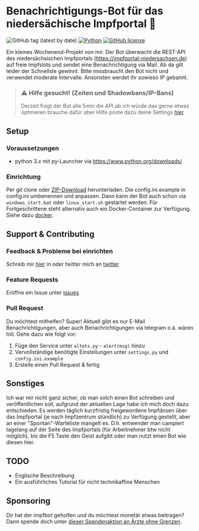 # Benachrichtigungs-Bot für das niedersächische Impfportal 🐴

![GitHub tag (latest by date)](https://img.shields.io/github/v/tag/sibalzer/impfbot?label=version)
[![Python](https://img.shields.io/badge/Made%20with-Python%203.x-blue.svg?style=flat-square&logo=Python&logoColor=white)](https://www.python.org/)
[![GitHub license](https://img.shields.io/github/license/sibalzer/impfbot)](https://github.com/sibalzer/impfbot/blob/main/LICENSE)

Ein kleines Wochenend-Projekt von mir. Der Bot überwacht die REST-API des niedersächsischen Impfportals (https://impfportal-niedersachsen.de) auf freie Impfslots und sendet eine Benachrichtigung via Mail. Ab da gilt leider der Schnellste gewinnt. Bitte missbraucht den Bot nicht und verwendet moderate Intervalle. Ansonsten werdet ihr sowieso IP gebannt.

> ### ⚠ Hilfe gesucht! (Zeiten und Shadowbans/IP-Bans)
> Derzeit fragt der Bot alle 5min die API ab ich würde das gerne etwas optmieren brauche dafür aber Hilfe poste dazu deine Settings [hier](https://github.com/sibalzer/impfbot/issues/6)

## Setup
### Voraussetzungen
  - python 3.x mit py-Launcher via https://www.python.org/downloads/
### Einrichtung
Per git clone oder [ZIP-Download](https://github.com/sibalzer/impfbot/archive/refs/heads/main.zip) herunterladen. Die config.ini.example in config.ini umbenennen und anpassen. Dann kann der Bot auch schon via ```windows_start.bat``` oder ```linux_start.sh``` gestartet werden.
Für Fortgeschrittene steht alternativ auch ein Docker-Container zur Verfügung. Siehe dazu [docker](https://github.com/sibalzer/impfbot/tree/main/docker).

## Support & Contributing 

### Feedback & Probleme bei einrichten
Schreib mir [hier](https://github.com/sibalzer/impfbot/issues/5) in oder twitter mich an [twitter](https://twitter.com/datearl)

### Feature Requests
Eröffne ein Issue unter [issues](https://github.com/sibalzer/impfbot/issues/new/choose)

### Pull Request
Du möchtest mithelfen? Super! Aktuell gibt es nur E-Mail Benachrichtigungen, aber auch Benachrichtigungen via telegram o.ä. wären toll. Gehe dazu wie folgt vor:
  1. Füge den Service unter ```altets.py``` - ```alert(msg)``` hinzu
  2. Vervollständige benötigte Einstellungen unter ```settings.py``` und ```config.ini.example```
  3. Erstelle einen Pull Request & fertig

## Sonstiges
Ich war mir nicht ganz sicher, ob man solch einen Bot schreiben und veröffentlichen soll, aufgrund der aktuellen Lage habe ich mich doch dazu entschieden. Es werden täglich kurzfristig freigewordene Impfdosen über das Impfportal (je nach Impfzentrum stündlich) zu Verfügung gestellt, aber an einer "Spontan"-Warteliste mangelt es. D.h. entwender man campiert tagelang auf der Seite des Impfportals (für Arbeitnehmer btw nicht möglich), bis die F5 Taste den Geist aufgibt oder man nutzt einen Bot wie diesen hier.

## TODO
 - Englische Beschreibung
 - Ein ausführliches Tutorial für nicht technikaffine Menschen

## Sponsoring
Dir hat der impfbot geholfen und du möchtest monetär etwas beitragen? Dann spende doch unter [dieser Spendenaktion an Ärzte ohne Grenzen](https://www.aerzte-ohne-grenzen.de/spenden-sammeln?cfd=z1suz).

